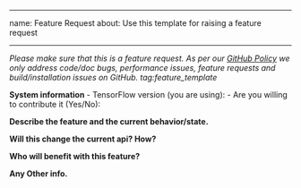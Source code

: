 --------------------------------------------------------------------------------

name: Feature Request about: Use this template for raising a feature request

--------------------------------------------------------------------------------

<em>Please make sure that this is a feature request. As per our
[GitHub Policy](https://github.com/tensorflow/tensorflow/blob/master/ISSUES.md)
we only address code/doc bugs, performance issues, feature requests and
build/installation issues on GitHub. tag:feature_template</em>

**System information** - TensorFlow version (you are using): - Are you willing
to contribute it (Yes/No):

**Describe the feature and the current behavior/state.**

**Will this change the current api? How?**

**Who will benefit with this feature?**

**Any Other info.**
